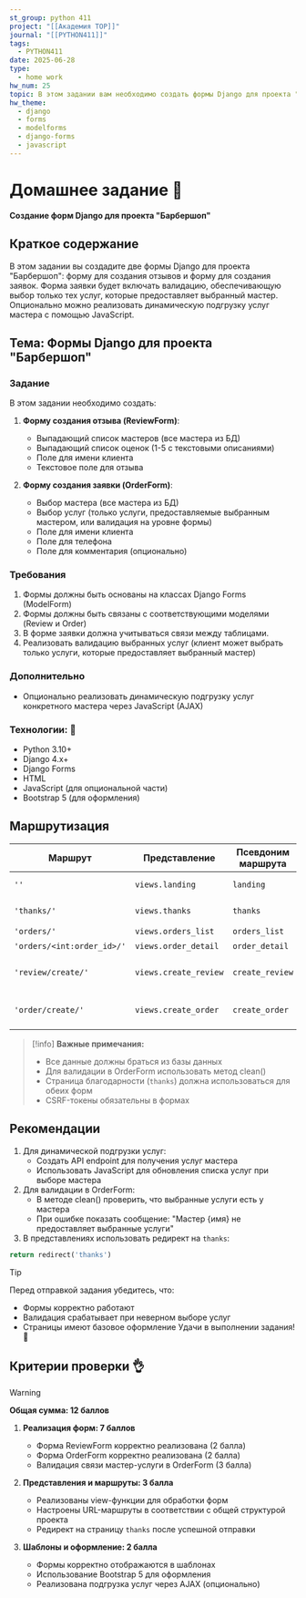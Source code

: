 ```yaml
---
st_group: python 411
project: "[[Академия TOP]]"
journal: "[[PYTHON411]]"
tags:
  - PYTHON411
date: 2025-06-28
type:
  - home work
hw_num: 25
topic: В этом задании вам необходимо создать формы Django для проекта "Барбершоп". Вы создадите две формы на основе классов Django Forms, связанные с моделями - форму создания отзыва с выпадающими списками мастеров и оценок, а также форму создания заявки с выбором мастера и его услуг. Форма заявки должна учитывать связь между мастером и предоставляемыми им услугами. Опционально можно реализовать динамическую подгрузку услуг конкретного мастера через JavaScript.
hw_theme:
  - django
  - forms
  - modelforms
  - django-forms
  - javascript
---
```

# Домашнее задание 📃

**Создание форм Django для проекта "Барбершоп"**

## Краткое содержание

В этом задании вы создадите две формы Django для проекта "Барбершоп": форму для создания отзывов и форму для создания заявок. Форма заявки будет включать валидацию, обеспечивающую выбор только тех услуг, которые предоставляет выбранный мастер. Опционально можно реализовать динамическую подгрузку услуг мастера с помощью JavaScript.

## Тема: Формы Django для проекта "Барбершоп"

### Задание

В этом задании необходимо создать:

1. **Форму создания отзыва (ReviewForm)**:
   - Выпадающий список мастеров (все мастера из БД)
   - Выпадающий список оценок (1-5 с текстовыми описаниями)
   - Поле для имени клиента
   - Текстовое поле для отзыва

2. **Форму создания заявки (OrderForm)**:
   - Выбор мастера (все мастера из БД)
   - Выбор услуг (только услуги, предоставляемые выбранным мастером, или валидация на уровне формы)
   - Поле для имени клиента
   - Поле для телефона
   - Поле для комментария (опционально)

### Требования

1. Формы должны быть основаны на классах Django Forms (ModelForm)
2. Формы должны быть связаны с соответствующими моделями (Review и Order)
3. В форме заявки должна учитываться связи между таблицами.
4. Реализовать валидацию выбранных услуг (клиент может выбрать только услуги, которые предоставляет выбранный мастер)

### Дополнительно

- Опционально реализовать динамическую подгрузку услуг конкретного мастера через JavaScript (AJAX)

### Технологии: 🦾

- Python 3.10+
- Django 4.x+
- Django Forms
- HTML
- JavaScript (для опциональной части)
- Bootstrap 5 (для оформления)

## Маршрутизация

| Маршрут                         | Представление        | Псевдоним маршрута  | Описание                              |
| ------------------------------- | -------------------- | ------------------- | ------------------------------------- |
| `''`                            | `views.landing`      | `landing`           | Главная страница                     |
| `'thanks/'`                     | `views.thanks`       | `thanks`            | Страница благодарности               |
| `'orders/'`                     | `views.orders_list`  | `orders_list`       | Список заявок                        |
| `'orders/<int:order_id>/'`      | `views.order_detail` | `order_detail`      | Детали заявки                        |
| `'review/create/'`              | `views.create_review`| `create_review`     | Форма создания отзыва               |
| `'order/create/'`               | `views.create_order` | `create_order`      | Форма создания заявки               |

>[!info]
>**Важные примечания:**
>
>- Все данные должны браться из базы данных
>- Для валидации в OrderForm использовать метод clean()
>- Страница благодарности (`thanks`) должна использоваться для обеих форм
>- CSRF-токены обязательны в формах

## Рекомендации

1. Для динамической подгрузки услуг:
   - Создать API endpoint для получения услуг мастера
   - Использовать JavaScript для обновления списка услуг при выборе мастера
2. Для валидации в OrderForm:
   - В методе clean() проверить, что выбранные услуги есть у мастера
   - При ошибке показать сообщение: "Мастер {имя} не предоставляет выбранные услуги"
3. В представлениях использовать редирект на `thanks`:

```python
return redirect('thanks')
```

>[!tip]
>Перед отправкой задания убедитесь, что:
>
>- Формы корректно работают
>- Валидация срабатывает при неверном выборе услуг
>- Страницы имеют базовое оформление
Удачи в выполнении задания! 🚀

## Критерии проверки 👌

>[!warning]
>**Общая сумма: 12 баллов**

1. **Реализация форм: 7 баллов**
   - Форма ReviewForm корректно реализована (2 балла)
   - Форма OrderForm корректно реализована (2 балла)
   - Валидация связи мастер-услуги в OrderForm (3 балла)

2. **Представления и маршруты: 3 балла**
   - Реализованы view-функции для обработки форм
   - Настроены URL-маршруты в соответствии с общей структурой проекта
   - Редирект на страницу `thanks` после успешной отправки

3. **Шаблоны и оформление: 2 балла**
   - Формы корректно отображаются в шаблонах
   - Использование Bootstrap 5 для оформления
   - Реализована подгрузка услуг через AJAX (опционально)
